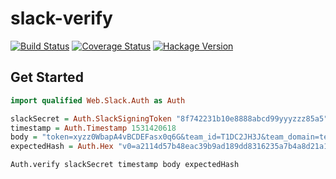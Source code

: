 # slack-verify
[![Build Status](https://travis-ci.com/kkweon/slack-verify-haskell.svg?branch=master)](https://travis-ci.com/kkweon/slack-verify-haskell)
[![Coverage Status](https://coveralls.io/repos/github/kkweon/slack-verify-haskell/badge.svg?branch=master)](https://coveralls.io/github/kkweon/slack-verify-haskell?branch=master)
[![Hackage Version](https://img.shields.io/hackage/v/slack-verify.svg)](https://hackage.haskell.org/package/slack-verify)

## Get Started

```haskell
import qualified Web.Slack.Auth as Auth

slackSecret = Auth.SlackSigningToken "8f742231b10e8888abcd99yyyzzz85a5"
timestamp = Auth.Timestamp 1531420618
body = "token=xyzz0WbapA4vBCDEFasx0q6G&team_id=T1DC2JH3J&team_domain=testteamnow&channel_id=G8PSS9T3V&channel_name=foobar&user_id=U2CERLKJA&user_name=roadrunner&command=%2Fwebhook-collect&text=&response_url=https%3A%2F%2Fhooks.slack.com%2Fcommands%2FT1DC2JH3J%2F397700885554%2F96rGlfmibIGlgcZRskXaIFfN&trigger_id=398738663015.47445629121.803a0bc887a14d10d2c447fce8b6703c"
expectedHash = Auth.Hex "v0=a2114d57b48eac39b9ad189dd8316235a7b4a8d21a10bd27519666489c69b503"

Auth.verify slackSecret timestamp body expectedHash
```

